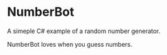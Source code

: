 # NumberBot

A simeple C# example of a random number generator.

NumberBot loves when you guess numbers.
